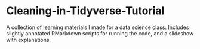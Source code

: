 # Cleaning-in-Tidyverse-Tutorial
A collection of learning materials I made for a data science class. Includes slightly annotated RMarkdown scripts for running the code, and a slideshow with explanations.
